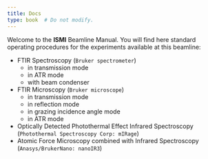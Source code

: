 ```yaml
---
title: Docs
type: book  # Do not modify.
---
```


Welcome to the **ISMI** Beamline Manual. You will find here standard operating procedures for the experiments available at this beamline:

 - FTIR Spectroscopy (`Bruker spectrometer`)
   - in transmission mode
   - in ATR mode
   - with beam condenser
 - FTIR Microscopy (`Bruker microscope`)
   - in transmission mode
   - in reflection mode
   - in grazing incidence angle mode
   - in ATR mode
 - Optically Detected Photothermal Effect Infrared Spectroscopy (`Photothermal Spectroscopy Corp: mIRage`) 
 - Atomic Force Microscopy combined with Infrared Spectroscopy (`Anasys/BrukerNano: nanoIR3`)
 
 
